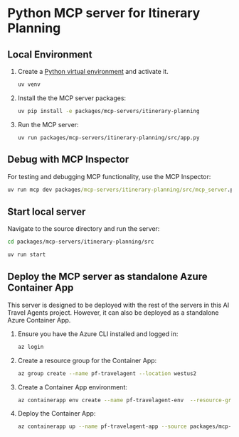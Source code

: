 # Python MCP server for Itinerary Planning

## Local Environment

1. Create a [Python virtual environment](https://docs.python.org/3/tutorial/venv.html#creating-virtual-environments) and activate it.

    ```bash
    uv venv
    ```

2. Install the the MCP server packages:

    ```bash
    uv pip install -e packages/mcp-servers/itinerary-planning
    ```

3. Run the MCP server:

    ```shell
    uv run packages/mcp-servers/itinerary-planning/src/app.py
    ```

## Debug with MCP Inspector

For testing and debugging MCP functionality, use the MCP Inspector:

```cmd
uv run mcp dev packages/mcp-servers/itinerary-planning/src/mcp_server.py
```

## Start local server

Navigate to the source directory and run the server:

```bash
cd packages/mcp-servers/itinerary-planning/src
```

```bash
uv run start
```

## Deploy the MCP server as standalone Azure Container App

This server is designed to be deployed with the rest of the servers in this AI Travel Agents project. However, it can also be deployed as a standalone Azure Container App.

1. Ensure you have the Azure CLI installed and logged in:

    ```bash
    az login
    ```

2. Create a resource group for the Container App:

    ```bash
    az group create --name pf-travelagent --location westus2
    ```

3. Create a Container App environment:

    ```bash
    az containerapp env create --name pf-travelagent-env  --resource-group pf-travelagent --location westus2
    ```

4. Deploy the Container App:

    ```bash
    az containerapp up --name pf-travelagent-app --source packages/mcp-servers/itinerary-planning --ingress external --target-port 8000
    ```
